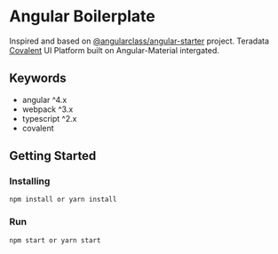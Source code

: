 # Angular Boilerplate

Inspired and based on [@angularclass/angular-starter](https://github.com/AngularClass/angular-starter) project.
Teradata [Covalent]( https://teradata.github.io/covalent/) UI Platform built on Angular-Material intergated.

## Keywords
* angular ^4.x
* webpack ^3.x
* typescript ^2.x
* covalent

## Getting Started

### Installing
```
npm install or yarn install
```

### Run
```
npm start or yarn start
```
